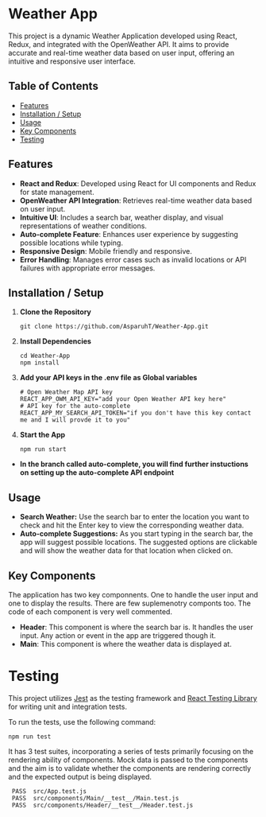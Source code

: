 # Weather App

This project is a dynamic Weather Application developed using React, Redux, and integrated with the OpenWeather API. It aims to provide accurate and real-time weather data based on user input, offering an intuitive and responsive user interface.

## Table of Contents

- [Features](#features)
- [Installation / Setup](#installation--setup)
- [Usage](#usage)
- [Key Components](#key-components)
- [Testing](#testing)

## Features

- **React and Redux**: Developed using React for UI components and Redux for state management.
- **OpenWeather API Integration**: Retrieves real-time weather data based on user input.
- **Intuitive UI**: Includes a search bar, weather display, and visual representations of weather conditions.
- **Auto-complete Feature**: Enhances user experience by suggesting possible locations while typing.
- **Responsive Design**: Mobile friendly and responsive.
- **Error Handling**: Manages error cases such as invalid locations or API failures with appropriate error messages.

## Installation / Setup

1. **Clone the Repository**
   ````
   git clone https://github.com/AsparuhT/Weather-App.git
   ````

2. **Install Dependencies**
   ````
   cd Weather-App
   npm install
   ````
   
3. **Add your API keys in the .env file as Global variables**
   ````
   # Open Weather Map API key
   REACT_APP_OWM_API_KEY="add your Open Weather API key here"
   # API key for the auto-complete
   REACT_APP_MY_SEARCH_API_TOKEN="if you don't have this key contact me and I will provde it to you"
   ````

4. **Start the App**
   ````
   npm run start
   ````

- **In the branch called auto-complete, you will find further instuctions on setting up the auto-complete API endpoint** 

## Usage

- **Search Weather:** Use the search bar to enter the location you want to check and hit the Enter key to view the corresponding weather data.
- **Auto-complete Suggestions:** As you start typing in the search bar, the app will suggest possible locations. The suggested options are clickable and will show the weather data for that location when clicked on.

## Key Components
The application has two key componnents. One to handle the user input and one to display the results. There are few suplemenotry componts too. The code of each component is very well commented. 

- **Header**: This component is where the search bar is. It handles the user input. Any action or event in the app are triggered though it.
- **Main**: This component is where the weather data is displayed at.

# Testing 

This project utilizes [Jest](https://jestjs.io/) as the testing framework and [React Testing Library](https://testing-library.com/docs/react-testing-library/intro) for writing unit and integration tests.

To run the tests, use the following command:
````
npm run test
````
It has 3 test suites, incorporating a series of tests primarily focusing on the rendering ability of components. Mock data is passed to the components and the aim is to validate whether the components are rendering correctly and the expected output is being displayed.

````
 PASS  src/App.test.js
 PASS  src/components/Main/__test__/Main.test.js
 PASS  src/components/Header/__test__/Header.test.js
````
